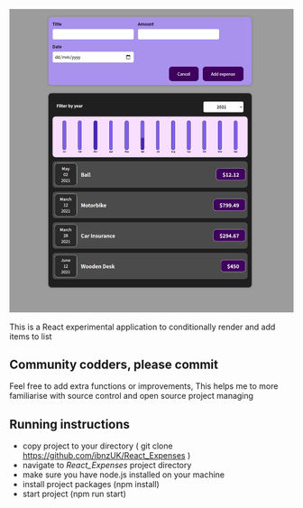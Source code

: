 ![Preview of light theme](public/screenshot.png)

This is a React experimental application to conditionally render and add items to list

## Community codders, please commit

Feel free to add extra functions or improvements, This helps me to more familiarise with source control and open source project managing




## Running instructions

* copy project to your directory ( git clone https://github.com/ibnzUK/React_Expenses )
* navigate to _React_Expenses_ project directory
* make sure you have node.js installed on your machine
* install project packages (npm install)
* start project (npm run start)
